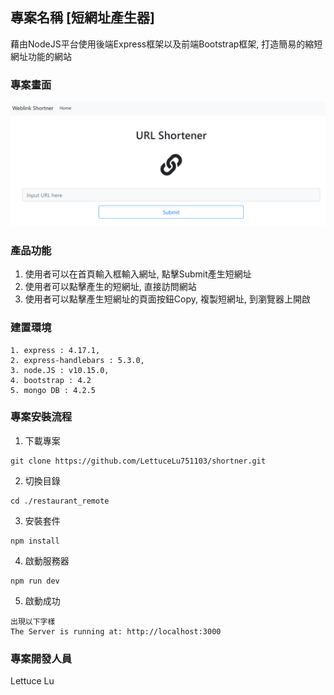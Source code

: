 ## 專案名稱 [短網址產生器]
藉由NodeJS平台使用後端Express框架以及前端Bootstrap框架, 打造簡易的縮短網址功能的網站

### 專案畫面
![image](https://github.com/LettuceLu751103/shortner/blob/master/shortner-index.png)

### 產品功能
1. 使用者可以在首頁輸入框輸入網址, 點擊Submit產生短網址
2. 使用者可以點擊產生的短網址, 直接訪問網站
3. 使用者可以點擊產生短網址的頁面按鈕Copy, 複製短網址, 到瀏覽器上開啟

### 建置環境
```
1. express : 4.17.1,
2. express-handlebars : 5.3.0,
3. node.JS : v10.15.0,
4. bootstrap : 4.2
5. mongo DB : 4.2.5
```

### 專案安裝流程

1. 下載專案
```
git clone https://github.com/LettuceLu751103/shortner.git
```


2. 切換目錄
```
cd ./restaurant_remote
```

3. 安裝套件
```
npm install
```

4. 啟動服務器
```
npm run dev
```

5. 啟動成功
```
出現以下字樣
The Server is running at: http://localhost:3000
```

### 專案開發人員
Lettuce Lu

